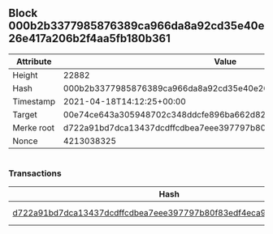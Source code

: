 ## Block 000b2b3377985876389ca966da8a92cd35e40e26e417a206b2f4aa5fb180b361

Attribute | Value
--- | ---
Height | 22882
Hash | 000b2b3377985876389ca966da8a92cd35e40e26e417a206b2f4aa5fb180b361
Timestamp | 2021-04-18T14:12:25+00:00
Target | 00e74ce643a305948702c348ddcfe896ba662d82c1a228faf4ad12250f07334e
Merke root | d722a91bd7dca13437dcdffcdbea7eee397797b80f83edf4eca9353dcaa351cd
Nonce | 4213038325

```

```

### Transactions

Hash | Amount
--- | ---
[d722a91bd7dca13437dcdffcdbea7eee397797b80f83edf4eca9353dcaa351cd](d722a91bd7dca13437dcdffcdbea7eee397797b80f83edf4eca9353dcaa351cd.md) | 10.00000000 SKEPTI 
